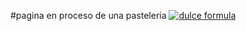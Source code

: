 #pagina en proceso de una pasteleria 
[![dulce formula](s "dulce formula")](http://https://live.staticflickr.com/65535/53521652345_9afa176e24_m.jpg "dulce formula")